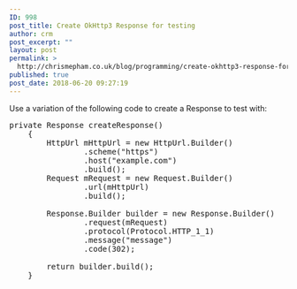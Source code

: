 ```yaml
---
ID: 998
post_title: Create OkHttp3 Response for testing
author: crm
post_excerpt: ""
layout: post
permalink: >
  http://chrismepham.co.uk/blog/programming/create-okhttp3-response-for-testing/
published: true
post_date: 2018-06-20 09:27:19
---
```

Use a variation of the following code to create a Response to test with:
<pre class="EnlighterJSRAW" data-enlighter-language="java">private Response createResponse()
    {
        HttpUrl mHttpUrl = new HttpUrl.Builder()
                .scheme("https")
                .host("example.com")
                .build();
        Request mRequest = new Request.Builder()
                .url(mHttpUrl)
                .build();

        Response.Builder builder = new Response.Builder()
                .request(mRequest)
                .protocol(Protocol.HTTP_1_1)
                .message("message")
                .code(302);

        return builder.build();
    }</pre>
&nbsp;